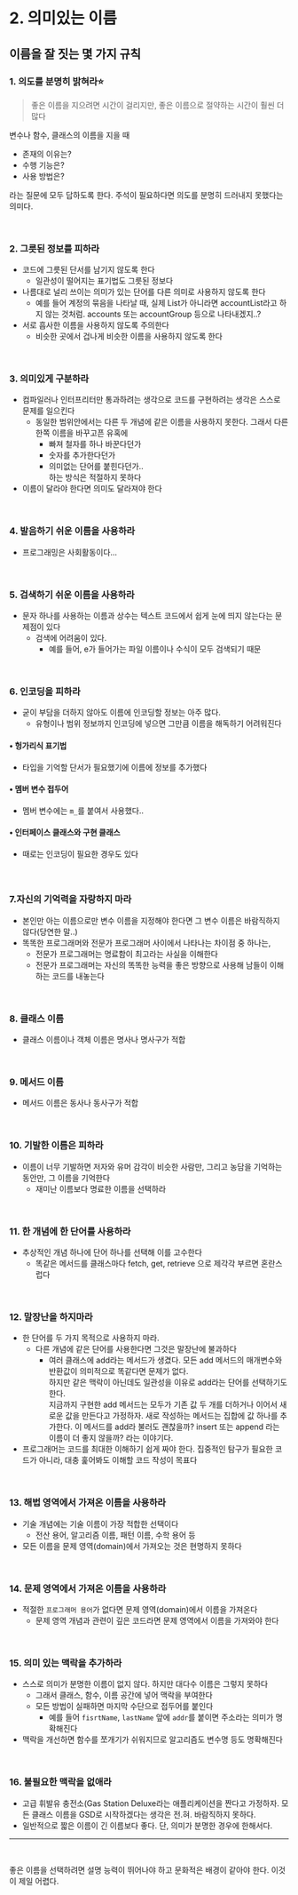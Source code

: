 # 2. 의미있는 이름

## 이름을 잘 짓는 몇 가지 규칙

### 1. 의도를 분명히 밝혀라⭐️

> 좋은 이름을 지으려면 시간이 걸리지만, 좋은 이름으로 절약하는 시간이 훨씬 더 많다

변수나 함수, 클래스의 이름을 지을 때

- 존재의 이유는?
- 수행 기능은?
- 사용 방법은?

라는 질문에 모두 답하도록 한다.
주석이 필요하다면 의도를 분명히 드러내지 못했다는 의미다.

<br />

### 2. 그릇된 정보를 피하라

- 코드에 그릇된 단서를 남기지 않도록 한다
  - 일관성이 떨어지는 표기법도 그릇된 정보다
- 나름대로 널리 쓰이는 의미가 있는 단어를 다른 의미로 사용하지 않도록 한다
  - 예를 들어 계정의 묶음을 나타날 때, 실제 List가 아니라면 accountList라고 하지 않는 것처럼.
    accounts 또는 accountGroup 등으로 나타내겠지..?
- 서로 흡사한 이름을 사용하지 않도록 주의한다
  - 비슷한 곳에서 겁나게 비슷한 이름을 사용하지 않도록 한다

<br />

### 3. 의미있게 구분하라

- 컴파일러나 인터프리터만 통과하려는 생각으로 코드를 구현하려는 생각은 스스로 문제를 일으킨다
  - 동일한 범위안에서는 다른 두 개념에 같은 이름을 사용하지 못한다.
    그래서 다른 한쪽 이름을 바꾸고픈 유혹에
    - 빠져 철자를 하나 바꾼다던가
    - 숫자를 추가한다던가
    - 의미없는 단어를 붙힌다던가.. <br />
      하는 방식은 적절하지 못하다
- 이름이 달라야 한다면 의미도 달라져야 한다

<br />

### 4. 발음하기 쉬운 이름을 사용하라

- 프로그래밍은 사회활동이다...

<br />

### 5. 검색하기 쉬운 이름을 사용하라

- 문자 하나를 사용하는 이름과 상수는 텍스트 코드에서 쉽게 눈에 띄지 않는다는 문제점이 있다
  - 검색에 어려움이 있다.
    - 예를 들어, e가 들어가는 파일 이름이나 수식이 모두 검색되기 때문

<br />

### 6. 인코딩을 피하라

- 굳이 부담을 더하지 않아도 이름에 인코딩할 정보는 아주 많다.
  - 유형이나 범위 정보까지 인코딩에 넣으면 그만큼 이름을 해독하기 어려워진다

#### • 헝가리식 표기법

- 타입을 기억할 단서가 필요했기에 이름에 정보를 추가했다

#### • 멤버 변수 접두어

- 멤버 변수에는 `m_`를 붙여서 사용했다..

#### • 인터페이스 클래스와 구현 클래스

- 때로는 인코딩이 필요한 경우도 있다

####

<br />

### 7.자신의 기억력을 자랑하지 마라

- 본인만 아는 이름으로만 변수 이름을 지정해야 한다면 그 변수 이름은 바람직하지 않다(당연한 말..)
- 똑똑한 프로그래머와 전문가 프로그래머 사이에서 나타나는 차이점 중 하나는,
  - 전문가 프로그래머는 명료함이 최고라는 사실을 이해한다
  - 전문가 프로그래머는 자신의 똑똑한 능력을 좋은 방향으로 사용해 남들이 이해하는 코드를 내놓는다

<br />

### 8. 클래스 이름

- 클래스 이름이나 객체 이름은 명사나 명사구가 적합

<br />

### 9. 메서드 이름

- 메서드 이름은 동사나 동사구가 적합

<br />

### 10. 기발한 이름은 피하라

- 이름이 너무 기발하면 저자와 유머 감각이 비슷한 사람만, 그리고 농담을 기억하는 동안만, 그 이름을 기억한다
  - 재미난 이름보다 명료한 이름을 선택하라

<br />

### 11. 한 개념에 한 단어를 사용하라

- 추상적인 개념 하나에 단어 하나를 선택해 이를 고수한다
  - 똑같은 메서드를 클래스마다 fetch, get, retrieve 으로 제각각 부르면 혼란스럽다

<br />

### 12. 말장난을 하지마라

- 한 단어를 두 가지 목적으로 사용하지 마라.
  - 다른 개념에 같은 단어를 사용한다면 그것은 말장난에 불과하다
    - 여러 클래스에 add라는 메서드가 생겼다. 모든 add 메서드의 매개변수와 반환값이 의미적으로 똑같다면 문제가 없다. <br />
      하지만 같은 맥락이 아닌데도 일관성을 이유로 add라는 단어를 선택하기도 한다. <br />
      지금까지 구현한 add 메서드는 모두가 기존 값 두 개를 더하거나 이어서 새로운 값을 만든다고 가정하자. 새로 작성하는 메서드는 집합에 값 하나를 추가한다. 이 메서드를 add라 불러도 괜찮을까? insert 또는 append 라는 이름이 더 좋지 않을까? 라는 이야기다.
- 프로그래머는 코드를 최대한 이해하기 쉽게 짜야 한다.
  집중적인 탐구가 필요한 코드가 아니라, 대충 훑어봐도 이해할 코드 작성이 목표다

<br />

### 13. 해법 영역에서 가져온 이름을 사용하라

- 기술 개념에는 기술 이름이 가장 적합한 선택이다
  - 전산 용어, 알고리즘 이름, 패턴 이름, 수학 용어 등
- 모든 이름을 문제 영역(domain)에서 가져오는 것은 현명하지 못하다

<br />

### 14. 문제 영역에서 가져온 이름을 사용하라

- 적절한 `프로그래머 용어`가 없다면 문제 영역(domain)에서 이름을 가져온다
  - 문제 영역 개념과 관련이 깊은 코드라면 문제 영역에서 이름을 가져와야 한다

<br />

### 15. 의미 있는 맥락을 추가하라

- 스스로 의미가 분명한 이름이 없지 않다. 하지만 대다수 이름은 그렇지 못하다
  - 그래서 클래스, 함수, 이름 공간에 넣어 맥락을 부여한다
  - 모든 방법이 실패하면 마지막 수단으로 접두어를 붙인다
    - 예를 들어 `fisrtName`, `lastName` 앞에 `addr`를 붙이면 주소라는 의미가 명확해진다
- 맥락을 개선하면 함수를 쪼개기가 쉬워지므로 알고리즘도 변수명 등도 명확해진다

<br />

### 16. 불필요한 맥락을 없애라

- 고급 휘발유 충전소(Gas Station Deluxe라는 애플리케이션을 짠다고 가정하자. 모든 클래스 이름을 GSD로 시작하겠다는 생각은 전.혀. 바람직하지 못하다.
- 일반적으로 짧은 이름이 긴 이름보다 좋다. 단, 의미가 분명한 경우에 한해서다.

---

<br />

좋은 이름을 선택하려면 설명 능력이 뛰어나야 하고 문화적은 배경이 같아야 한다. 이것이 제일 어렵다.
